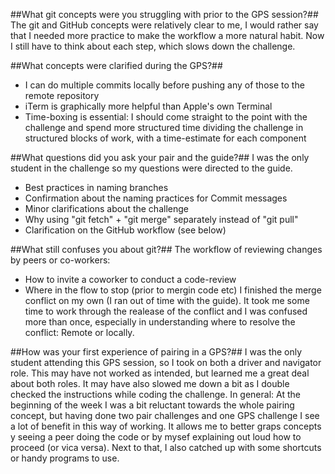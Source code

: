 ##What git concepts were you struggling with prior to the GPS session?##
The git and GitHub concepts were relatively clear to me, I would rather say that I needed more practice to make the workflow a more natural habit. Now I still have to think about each step, which slows down the challenge.

##What concepts were clarified during the GPS?##
* I can do multiple commits locally before pushing any of those to the remote repository
* iTerm is graphically more helpful than Apple's own Terminal
* Time-boxing is essential: I should come straight to the point with the challenge and spend more structured time dividing the challenge in structured blocks of work, with a time-estimate for each component

##What questions did you ask your pair and the guide?##
I was the only student in the challenge so my questions were directed to the guide.
* Best practices in naming branches
* Confirmation about the naming practices for Commit messages
* Minor clarifications about the challenge
* Why using "git fetch" + "git merge" separately instead of "git pull"
* Clarification on the GitHub workflow (see below)

##What still confuses you about git?##
The workflow of reviewing changes by peers or co-workers:
* How to invite a coworker to conduct a code-review
* Where in the flow to stop (prior to mergin code etc)
I finished the merge conflict on my own (I ran out of time with the guide). It took me some time to work through the realease of the conflict and I was confused more than once, especially in understanding where to resolve the conflict: Remote or locally.

##How was your first experience of pairing in a GPS?##
I was the only student attending this GPS session, so I took on both a driver and navigator role. This may have not worked as intended, but learned me a great deal about both roles. It may have also slowed me down a bit as I double checked the instructions while coding the challenge.
In general: At the beginning of the week I was a bit reluctant towards the whole pairing concept, but having done two pair challenges and one GPS challenge I see a lot of benefit in this way of working. It allows me to better graps concepts y seeing a peer doing the code or by mysef explaining out loud how to proceed (or vica versa). Next to that, I also catched up with some shortcuts or handy programs to use.